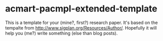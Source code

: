 # acmart-pacmpl-extended-template

This is a template for your (mine?, first?) research paper.
It's based on the tempalte from http://www.sigplan.org/Resources/Author/.
Hopefully it will help you (me?) write something (else than blog posts).
